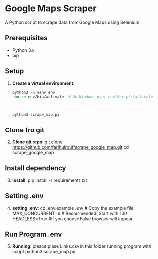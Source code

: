 # Google Maps Scraper

A Python script to scrape data from Google Maps using Selenium.

## Prerequisites

- Python 3.x
- pip

## Setup

1. **Create a virtual environment**:
   ```bash
   python3 -m venv env
   source env/bin/activate  # On Windows use: env\Scripts\activate



   python3 scrape_map.py

## Clone fro git
2. **Clone git repo**:
   git clone https://github.com/farihulrouf/scrape_google_map.git
   cd scrape_google_map

## Install dependency 
3. **install**:
   pip install -r requirements.txt

## Setting .env
4. **setting .env**:
   cp .env.example .env  # Copy the example file
   MAX_CONCURRENT=6     # Recommended: Start with 100
   HEADLESS=True         #if you choose False browser will appear  



## Run Program .env
5. **Running**:
   pleace plase Links.csv in this folder
   running program with script python3 scrape_map.py
